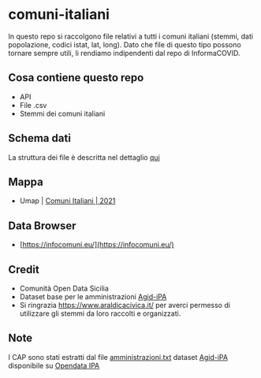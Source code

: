 # comuni-italiani
In questo repo si raccolgono file relativi a tutti i comuni italiani (stemmi, dati popolazione, codici istat, lat, long). Dato che file di questo tipo possono tornare sempre utili, li rendiamo indipendenti dal repo di InformaCOVID.

## Cosa contiene questo repo
- API
- File .csv
- Stemmi dei comuni italiani

## Schema dati
La struttura dei file è descritta nel dettaglio [qui](https://github.com/opendatasicilia/comuni-italiani/blob/main/dati/README.md)

## Mappa
- Umap | [Comuni Italiani | 2021](http://u.osmfr.org/m/660870/)

## Data Browser
- [https://infocomuni.eu/](https://infocomuni.eu/)

## Credit
- Comunità Open Data Sicilia
- Dataset base per le amministrazioni [Agid-iPA](https://indicepa.gov.it/ipa-dati/dataset/amministrazioni)
- Si ringrazia https://www.araldicacivica.it/ per averci permesso di utilizzare gli stemmi da loro raccolti e organizzati.

## Note 
I CAP sono stati estratti dal file [amministrazioni.txt](https://indicepa.gov.it/ipa-dati/dataset/amministrazioni) dataset [Agid-iPA](https://indicepa.gov.it/ipa-dati/organization/agid-ipa) disponibile su [Opendata IPA](https://indicepa.gov.it/ipa-dati/)

